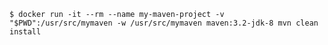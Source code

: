 `$ docker run -it --rm --name my-maven-project -v "$PWD":/usr/src/mymaven -w /usr/src/mymaven maven:3.2-jdk-8 mvn clean install`
